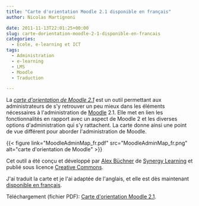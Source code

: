 ```yaml
---
title: "Carte d'orientation Moodle 2.1 disponible en français"
author: Nicolas Martignoni

date: 2011-11-13T22:01:25+00:00
slug: carte-dorientation-moodle-2-1-disponible-en-francais
categories:
  - École, e-learning et ICT
tags:
  - Administration
  - e-learning
  - LMS
  - Moodle
  - Traduction

---
```

La [_carte d'orientation de Moodle 2.1_][1] est un outil permettant aux administrateurs de s'y retrouver un peu mieux dans les éléments nécessaires à l'administration de [Moodle][2] 2.1. Elle met en lien les fonctionnalités en rapport avec un aspect de Moodle 2 et les diverses options d'administration qui s'y rattachent. La carte donne ainsi une point de vue différent pour aborder l'administration de Moodle.

{{< figure link="MoodleAdminMap_fr.pdf" src="MoodleAdminMap_fr.png" alt="carte d'orientation de Moodle" >}}

Cet outil a été conçu et développé par [Alex Büchner][3] de [Synergy Learning][4] et publié sous licence [Creative Commons][5].

J'ai traduit la carte et je l'ai adaptée de l'anglais, et elle est dès maintenant [disponible en français][6].

Téléchargement (fichier PDF): [Carte d'orientation Moodle 2.1][6].

 [1]: https://www.synergy-learning.com/blog/the-moodle-2-1-administration-map "Moodle 2.1 Admin Map"
 [2]: https://moodle.org/ "Moodle"
 [3]: https://twitter.com/mcbuchner
 [4]: https://www.synergy-learning.com/
 [5]: https://creativecommons.org/international/ "Creative Commons"
 [6]: MoodleAdminMap_fr.pdf "Carte d'orientation Moodle 2.1"

 <!--more-->
